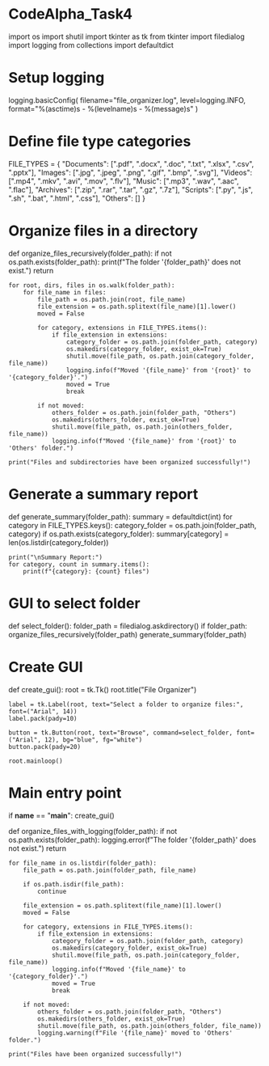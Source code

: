 # CodeAlpha_Task4
import os
import shutil
import tkinter as tk
from tkinter import filedialog
import logging
from collections import defaultdict

# Setup logging
logging.basicConfig(
    filename="file_organizer.log",
    level=logging.INFO,
    format="%(asctime)s - %(levelname)s - %(message)s"
)

# Define file type categories
FILE_TYPES = {
    "Documents": [".pdf", ".docx", ".doc", ".txt", ".xlsx", ".csv", ".pptx"],
    "Images": [".jpg", ".jpeg", ".png", ".gif", ".bmp", ".svg"],
    "Videos": [".mp4", ".mkv", ".avi", ".mov", ".flv"],
    "Music": [".mp3", ".wav", ".aac", ".flac"],
    "Archives": [".zip", ".rar", ".tar", ".gz", ".7z"],
    "Scripts": [".py", ".js", ".sh", ".bat", ".html", ".css"],
    "Others": []
}

# Organize files in a directory
def organize_files_recursively(folder_path):
    if not os.path.exists(folder_path):
        print(f"The folder '{folder_path}' does not exist.")
        return

    for root, dirs, files in os.walk(folder_path):
        for file_name in files:
            file_path = os.path.join(root, file_name)
            file_extension = os.path.splitext(file_name)[1].lower()
            moved = False

            for category, extensions in FILE_TYPES.items():
                if file_extension in extensions:
                    category_folder = os.path.join(folder_path, category)
                    os.makedirs(category_folder, exist_ok=True)
                    shutil.move(file_path, os.path.join(category_folder, file_name))
                    logging.info(f"Moved '{file_name}' from '{root}' to '{category_folder}'.")
                    moved = True
                    break

            if not moved:
                others_folder = os.path.join(folder_path, "Others")
                os.makedirs(others_folder, exist_ok=True)
                shutil.move(file_path, os.path.join(others_folder, file_name))
                logging.info(f"Moved '{file_name}' from '{root}' to 'Others' folder.")

    print("Files and subdirectories have been organized successfully!")

# Generate a summary report
def generate_summary(folder_path):
    summary = defaultdict(int)
    for category in FILE_TYPES.keys():
        category_folder = os.path.join(folder_path, category)
        if os.path.exists(category_folder):
            summary[category] = len(os.listdir(category_folder))

    print("\nSummary Report:")
    for category, count in summary.items():
        print(f"{category}: {count} files")

# GUI to select folder
def select_folder():
    folder_path = filedialog.askdirectory()
    if folder_path:
        organize_files_recursively(folder_path)
        generate_summary(folder_path)

# Create GUI
def create_gui():
    root = tk.Tk()
    root.title("File Organizer")

    label = tk.Label(root, text="Select a folder to organize files:", font=("Arial", 14))
    label.pack(pady=10)

    button = tk.Button(root, text="Browse", command=select_folder, font=("Arial", 12), bg="blue", fg="white")
    button.pack(pady=20)

    root.mainloop()

# Main entry point
if __name__ == "__main__":
    create_gui()


def organize_files_with_logging(folder_path):
    if not os.path.exists(folder_path):
        logging.error(f"The folder '{folder_path}' does not exist.")
        return

    for file_name in os.listdir(folder_path):
        file_path = os.path.join(folder_path, file_name)

        if os.path.isdir(file_path):
            continue

        file_extension = os.path.splitext(file_name)[1].lower()
        moved = False

        for category, extensions in FILE_TYPES.items():
            if file_extension in extensions:
                category_folder = os.path.join(folder_path, category)
                os.makedirs(category_folder, exist_ok=True)
                shutil.move(file_path, os.path.join(category_folder, file_name))
                logging.info(f"Moved '{file_name}' to '{category_folder}'.")
                moved = True
                break

        if not moved:
            others_folder = os.path.join(folder_path, "Others")
            os.makedirs(others_folder, exist_ok=True)
            shutil.move(file_path, os.path.join(others_folder, file_name))
            logging.warning(f"File '{file_name}' moved to 'Others' folder.")

    print("Files have been organized successfully!")
